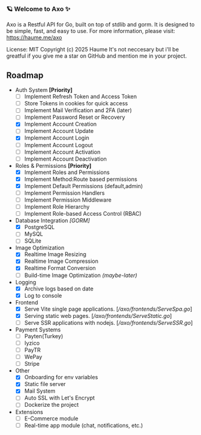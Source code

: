 ### 🪐 Welcome to Axo ✨

Axo is a Restful API for Go, built on top of stdlib and gorm.
It is designed to be simple, fast, and easy to use.
For more information, please visit: https://haume.me/axo

License: MIT
Copyright (c) 2025 Haume
It's not neccesary but i'll be greatful if you give me a star on GitHub and mention me in your project.


## Roadmap
- Auth System **[Priority]**
    - [ ] Implement Refresh Token and Access Token
    - [ ] Store Tokens in cookies for quick access
    - [ ] Implement Mail Verification and 2FA (later)
    - [ ] Implement Password Reset or Recovery
    - [x] Implement Account Creation
    - [ ] Implement Account Update
    - [x] Implement Account Login
    - [ ] Implement Account Logout
    - [ ] Implement Account Activation
    - [ ] Implement Account Deactivation
- Roles & Permissions **[Priority]**
    - [x] Implement Roles and Permissions
    - [x] Implement Method:Route based permissions
    - [x] Implement Default Permissions (default,admin)
    - [ ] Implement Permission Handlers
    - [ ] Implement Permission Middleware
    - [ ] Implement Role Hierarchy
    - [ ] Implement Role-based Access Control (RBAC)
- Database Integration *[GORM]*
    - [x] PostgreSQL
    - [ ] MySQL
    - [ ] SQLite
- Image Optimization
    - [x] Realtime Image Resizing
    - [x] Realtime Image Compression
    - [x] Realtime Format Conversion
    - [ ] Build-time Image Optimization *(maybe-later)*
- Logging
    - [x] Archive logs based on date
    - [x] Log to console
- Frontend
    - [x] Serve Vite single page applications. [*/axo/frontends/ServeSpa.go*]
    - [x] Serving static web pages. [*/axo/frontends/ServeStatic.go*]
    - [ ] Serve SSR applications with nodejs. [*/axo/frontends/ServeSSR.go*]
- Payment Systems
    - [ ] Payten(Turkey)
    - [ ] Iyzico
    - [ ] PayTR
    - [ ] WePay
    - [ ] Stripe
- Other
    - [x] Onboarding for env variables
    - [x] Static file server
    - [x] Mail System
    - [ ] Auto SSL with Let's Encrypt
    - [ ] Dockerize the project
- Extensions
    - [ ] E-Commerce module
    - [ ] Real-time app module (chat, notifications, etc.)
